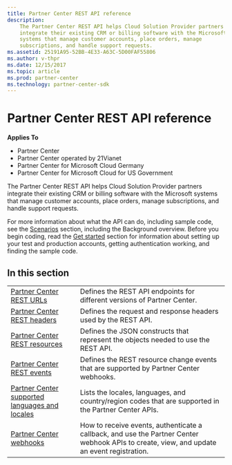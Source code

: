 ```yaml
---
title: Partner Center REST API reference
description: 
    The Partner Center REST API helps Cloud Solution Provider partners
    integrate their existing CRM or billing software with the Microsoft
    systems that manage customer accounts, place orders, manage
    subscriptions, and handle support requests.
ms.assetid: 25191A95-52BB-4E33-A63C-5D00FAF55806
ms.author: v-thpr
ms.date: 12/15/2017
ms.topic: article
ms.prod: partner-center
ms.technology: partner-center-sdk
---
```


# Partner Center REST API reference


<span class="sidebar_heading" style="font-weight: bold;">Applies
To</span>

-   Partner Center
-   Partner Center operated by 21Vianet
-   Partner Center for Microsoft Cloud Germany
-   Partner Center for Microsoft Cloud for US Government

The Partner Center REST API helps Cloud Solution Provider partners
integrate their existing CRM or billing software with the Microsoft
systems that manage customer accounts, place orders, manage
subscriptions, and handle support requests.

For more information about what the API can do, including sample code,
see the [Scenarios](scenarios.md) section, including the Background
overview. Before you begin coding, read the [Get
started](get-started.md) section for information about setting up your
test and production accounts, getting authentication working, and
finding the sample code.

## <span id="In_this_section"></span><span id="in_this_section"></span><span id="IN_THIS_SECTION"></span>In this section


|                                                                    |                                                                                                                                                                                                                  |
|--------------------------------------------------------------------|------------------------------------------------------------------------------------------------------------------------------------------------------------------------------------------------------------------|
| [Partner Center REST URLs](partner-center-rest-urls.md)           | Defines the REST API endpoints for different versions of Partner Center.                                                                                                                                         |
| [Partner Center REST headers](headers.md)                         | Defines the request and response headers used by the REST API.                                                                                                                                                   |
| [Partner Center REST resources](partner-center-rest-resources.md) | Defines the JSON constructs that represent the objects needed to use the REST API.                                                                                                                               | 
| [Partner Center REST events](partner-center-webhook-events.md)    | Defines the REST resource change events that are supported by Partner Center webhooks. | 
| [Partner Center supported languages and locales](partner-center-supported-languages-and-locales.md)                 | Lists the locales, languages, and country/region codes that are supported in the Partner Center APIs. |
| [Partner Center webhooks](partner-center-webhooks.md)             | How to receive events, authenticate a callback, and use the Partner Center webhook APIs to create, view, and update an event registration.                  |

 

 

 




